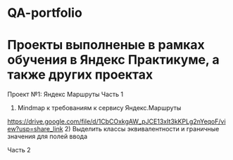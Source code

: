 # QA-portfolio

# Проекты выполненые в рамках обучения в Яндекс Практикуме, а также других проектах

Проект №1: Яндекс Маршруты
Часть 1

1) Mindmap к требованиям к сервису Яндекс.Маршруты

https://drive.google.com/file/d/1CbCOxkgAW_pJCE13xIt3kKPLg2nYeqoF/view?usp=share_link
2) Выделить классы эквивалентности и граничные значения для полей ввода


Часть 2
